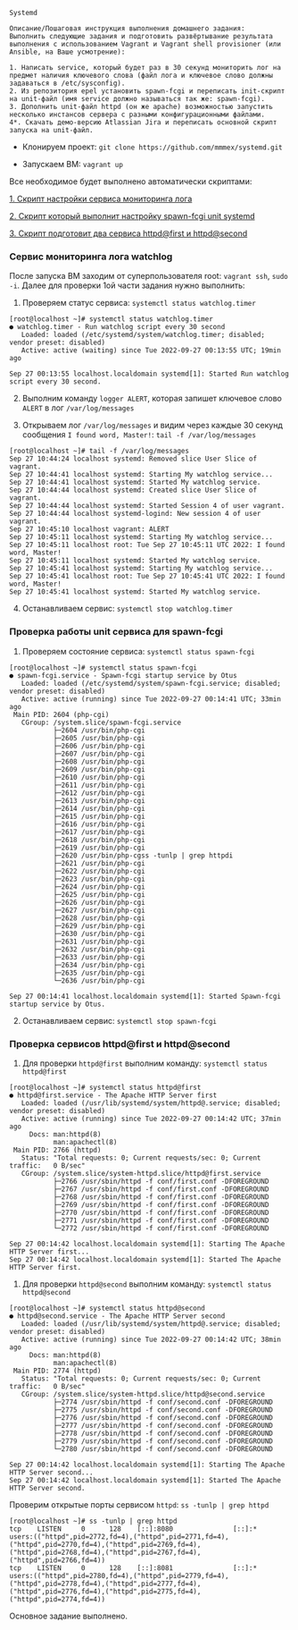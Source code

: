 ```
Systemd

Описание/Пошаговая инструкция выполнения домашнего задания:
Выполнить следующие задания и подготовить развёртывание результата выполнения с использованием Vagrant и Vagrant shell provisioner (или Ansible, на Ваше усмотрение):

1. Написать service, который будет раз в 30 секунд мониторить лог на предмет наличия ключевого слова (файл лога и ключевое слово должны задаваться в /etc/sysconfig).
2. Из репозитория epel установить spawn-fcgi и переписать init-скрипт на unit-файл (имя service должно называться так же: spawn-fcgi).
3. Дополнить unit-файл httpd (он же apache) возможностью запустить несколько инстансов сервера с разными конфигурационными файлами.
4*. Скачать демо-версию Atlassian Jira и переписать основной скрипт запуска на unit-файл.
```

* Клонируем проект: `git clone https://github.com/mmmex/systemd.git`

* Запускаем ВМ: `vagrant up`

Все необходимое будет выполнено автоматически скриптами:

[1. Скрипт настройки сервиса мониторинга лога](01init_service.sh)

[2. Скрипт который выполнит настройку spawn-fcgi unit systemd](02init_fcgi.sh)

[3. Скрипт подготовит два сервиса httpd@first и httpd@second](03change_httpd.sh)

### Сервис мониторинга лога watchlog

После запуска ВМ заходим от суперпользователя root: `vagrant ssh`, `sudo -i`. Далее для проверки 1ой части задания нужно выполнить:

1. Проверяем статус сервиса: `systemctl status watchlog.timer`

```shell
[root@localhost ~]# systemctl status watchlog.timer 
● watchlog.timer - Run watchlog script every 30 second
   Loaded: loaded (/etc/systemd/system/watchlog.timer; disabled; vendor preset: disabled)
   Active: active (waiting) since Tue 2022-09-27 00:13:55 UTC; 19min ago

Sep 27 00:13:55 localhost.localdomain systemd[1]: Started Run watchlog script every 30 second.
```

2. Выполним команду `logger ALERT`, которая запишет ключевое слово `ALERT` в лог `/var/log/messages`

3. Открываем лог `/var/log/messages` и видим через каждые 30 секунд сообщения `I found word, Master!`: `tail -f /var/log/messages`

```shell
[root@localhost ~]# tail -f /var/log/messages
Sep 27 10:44:24 localhost systemd: Removed slice User Slice of vagrant.
Sep 27 10:44:41 localhost systemd: Starting My watchlog service...
Sep 27 10:44:41 localhost systemd: Started My watchlog service.
Sep 27 10:44:44 localhost systemd: Created slice User Slice of vagrant.
Sep 27 10:44:44 localhost systemd: Started Session 4 of user vagrant.
Sep 27 10:44:44 localhost systemd-logind: New session 4 of user vagrant.
Sep 27 10:45:10 localhost vagrant: ALERT
Sep 27 10:45:11 localhost systemd: Starting My watchlog service...
Sep 27 10:45:11 localhost root: Tue Sep 27 10:45:11 UTC 2022: I found word, Master!
Sep 27 10:45:11 localhost systemd: Started My watchlog service.
Sep 27 10:45:41 localhost systemd: Starting My watchlog service...
Sep 27 10:45:41 localhost root: Tue Sep 27 10:45:41 UTC 2022: I found word, Master!
Sep 27 10:45:41 localhost systemd: Started My watchlog service.
```

4. Останавливаем сервис: `systemctl stop watchlog.timer`

### Проверка работы unit сервиса для spawn-fcgi

1. Проверяем состояние сервиса: `systemctl status spawn-fcgi`

```shell
[root@localhost ~]# systemctl status spawn-fcgi         
● spawn-fcgi.service - Spawn-fcgi startup service by Otus
   Loaded: loaded (/etc/systemd/system/spawn-fcgi.service; disabled; vendor preset: disabled)
   Active: active (running) since Tue 2022-09-27 00:14:41 UTC; 33min ago
 Main PID: 2604 (php-cgi)
   CGroup: /system.slice/spawn-fcgi.service
           ├─2604 /usr/bin/php-cgi
           ├─2605 /usr/bin/php-cgi
           ├─2606 /usr/bin/php-cgi
           ├─2607 /usr/bin/php-cgi
           ├─2608 /usr/bin/php-cgi
           ├─2609 /usr/bin/php-cgi
           ├─2610 /usr/bin/php-cgi
           ├─2611 /usr/bin/php-cgi
           ├─2612 /usr/bin/php-cgi
           ├─2613 /usr/bin/php-cgi
           ├─2614 /usr/bin/php-cgi
           ├─2615 /usr/bin/php-cgi
           ├─2616 /usr/bin/php-cgi
           ├─2617 /usr/bin/php-cgi
           ├─2618 /usr/bin/php-cgi
           ├─2619 /usr/bin/php-cgi
           ├─2620 /usr/bin/php-cgss -tunlp | grep httpdi
           ├─2621 /usr/bin/php-cgi
           ├─2622 /usr/bin/php-cgi
           ├─2623 /usr/bin/php-cgi
           ├─2624 /usr/bin/php-cgi
           ├─2625 /usr/bin/php-cgi
           ├─2626 /usr/bin/php-cgi
           ├─2627 /usr/bin/php-cgi
           ├─2628 /usr/bin/php-cgi
           ├─2629 /usr/bin/php-cgi
           ├─2630 /usr/bin/php-cgi
           ├─2631 /usr/bin/php-cgi
           ├─2632 /usr/bin/php-cgi
           ├─2633 /usr/bin/php-cgi
           ├─2634 /usr/bin/php-cgi
           ├─2635 /usr/bin/php-cgi
           └─2636 /usr/bin/php-cgi

Sep 27 00:14:41 localhost.localdomain systemd[1]: Started Spawn-fcgi startup service by Otus.
```

2. Останавливаем сервис: `systemctl stop spawn-fcgi`

### Проверка сервисов httpd@first и httpd@second

1. Для проверки `httpd@first` выполним команду: `systemctl status httpd@first`

```shell
[root@localhost ~]# systemctl status httpd@first
● httpd@first.service - The Apache HTTP Server first
   Loaded: loaded (/usr/lib/systemd/system/httpd@.service; disabled; vendor preset: disabled)
   Active: active (running) since Tue 2022-09-27 00:14:42 UTC; 37min ago
     Docs: man:httpd(8)
           man:apachectl(8)
 Main PID: 2766 (httpd)
   Status: "Total requests: 0; Current requests/sec: 0; Current traffic:   0 B/sec"
   CGroup: /system.slice/system-httpd.slice/httpd@first.service
           ├─2766 /usr/sbin/httpd -f conf/first.conf -DFOREGROUND
           ├─2767 /usr/sbin/httpd -f conf/first.conf -DFOREGROUND
           ├─2768 /usr/sbin/httpd -f conf/first.conf -DFOREGROUND
           ├─2769 /usr/sbin/httpd -f conf/first.conf -DFOREGROUND
           ├─2770 /usr/sbin/httpd -f conf/first.conf -DFOREGROUND
           ├─2771 /usr/sbin/httpd -f conf/first.conf -DFOREGROUND
           └─2772 /usr/sbin/httpd -f conf/first.conf -DFOREGROUND

Sep 27 00:14:42 localhost.localdomain systemd[1]: Starting The Apache HTTP Server first...
Sep 27 00:14:42 localhost.localdomain systemd[1]: Started The Apache HTTP Server first.
```

1. Для проверки `httpd@second` выполним команду: `systemctl status httpd@second`

```shell
[root@localhost ~]# systemctl status httpd@second
● httpd@second.service - The Apache HTTP Server second
   Loaded: loaded (/usr/lib/systemd/system/httpd@.service; disabled; vendor preset: disabled)
   Active: active (running) since Tue 2022-09-27 00:14:42 UTC; 38min ago
     Docs: man:httpd(8)
           man:apachectl(8)
 Main PID: 2774 (httpd)
   Status: "Total requests: 0; Current requests/sec: 0; Current traffic:   0 B/sec"
   CGroup: /system.slice/system-httpd.slice/httpd@second.service
           ├─2774 /usr/sbin/httpd -f conf/second.conf -DFOREGROUND
           ├─2775 /usr/sbin/httpd -f conf/second.conf -DFOREGROUND
           ├─2776 /usr/sbin/httpd -f conf/second.conf -DFOREGROUND
           ├─2777 /usr/sbin/httpd -f conf/second.conf -DFOREGROUND
           ├─2778 /usr/sbin/httpd -f conf/second.conf -DFOREGROUND
           ├─2779 /usr/sbin/httpd -f conf/second.conf -DFOREGROUND
           └─2780 /usr/sbin/httpd -f conf/second.conf -DFOREGROUND

Sep 27 00:14:42 localhost.localdomain systemd[1]: Starting The Apache HTTP Server second...
Sep 27 00:14:42 localhost.localdomain systemd[1]: Started The Apache HTTP Server second.
```

Проверим открытые порты сервисом `httpd`: `ss -tunlp | grep httpd`

```shell
[root@localhost ~]# ss -tunlp | grep httpd
tcp    LISTEN     0      128    [::]:8080               [::]:*                   users:(("httpd",pid=2772,fd=4),("httpd",pid=2771,fd=4),("httpd",pid=2770,fd=4),("httpd",pid=2769,fd=4),("httpd",pid=2768,fd=4),("httpd",pid=2767,fd=4),("httpd",pid=2766,fd=4))
tcp    LISTEN     0      128    [::]:8081               [::]:*                   users:(("httpd",pid=2780,fd=4),("httpd",pid=2779,fd=4),("httpd",pid=2778,fd=4),("httpd",pid=2777,fd=4),("httpd",pid=2776,fd=4),("httpd",pid=2775,fd=4),("httpd",pid=2774,fd=4))
```

Основное задание выполнено.